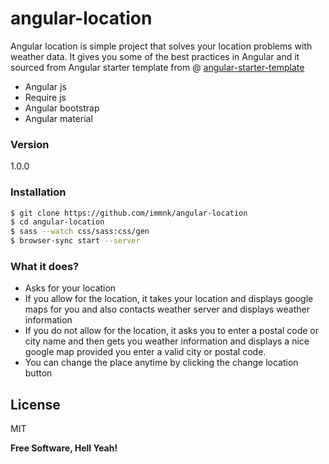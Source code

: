 # angular-location

Angular location is simple project that solves your location problems with weather data. It gives you some of the best practices in Angular and it sourced from Angular starter template from @ [angular-starter-template](https://github.com/immnk/angular-starter-template-webapp)

  - Angular js
  - Require js
  - Angular bootstrap
  - Angular material

### Version
1.0.0

### Installation

```sh
$ git clone https://github.com/immnk/angular-location
$ cd angular-location
$ sass --watch css/sass:css/gen 
$ browser-sync start --server
```

### What it does?
 - Asks for your location
 - If you allow for the location, it takes your location and displays google maps for you and also contacts weather server and displays weather information
 - If you do not allow for the location, it asks you to enter a postal code or city name and then gets you weather information and displays a nice google map provided you enter a valid city or postal code.
 - You can change the place anytime by clicking the change location button

License
----

MIT


**Free Software, Hell Yeah!**